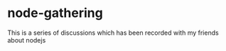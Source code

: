 # node-gathering
This is a series of discussions which has been recorded with my friends about nodejs
